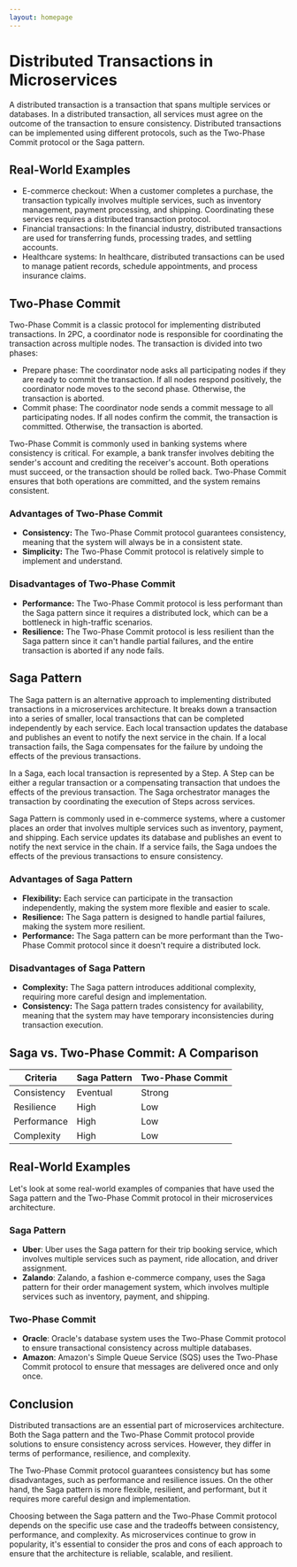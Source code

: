 ```yaml
---
layout: homepage
---
```


# Distributed Transactions in Microservices

A distributed transaction is a transaction that spans multiple services or databases. In a distributed transaction, all services must agree on the outcome of the transaction to ensure consistency. Distributed transactions can be implemented using different protocols, such as the Two-Phase Commit protocol or the Saga pattern.

## Real-World Examples
- E-commerce checkout: When a customer completes a purchase, the transaction typically involves multiple services, such as inventory management, payment processing, and shipping. Coordinating these services requires a distributed transaction protocol.
- Financial transactions: In the financial industry, distributed transactions are used for transferring funds, processing trades, and settling accounts.
- Healthcare systems: In healthcare, distributed transactions can be used to manage patient records, schedule appointments, and process insurance claims.


## Two-Phase Commit

Two-Phase Commit is a classic protocol for implementing distributed transactions. In 2PC, a coordinator node is responsible for coordinating the transaction across multiple nodes. The transaction is divided into two phases:

- Prepare phase: The coordinator node asks all participating nodes if they are ready to commit the transaction. If all nodes respond positively, the coordinator node moves to the second phase. Otherwise, the transaction is aborted.
- Commit phase: The coordinator node sends a commit message to all participating nodes. If all nodes confirm the commit, the transaction is committed. Otherwise, the transaction is aborted.

Two-Phase Commit is commonly used in banking systems where consistency is critical. For example, a bank transfer involves debiting the sender's account and crediting the receiver's account. Both operations must succeed, or the transaction should be rolled back. Two-Phase Commit ensures that both operations are committed, and the system remains consistent.

### Advantages of Two-Phase Commit

- **Consistency:** The Two-Phase Commit protocol guarantees consistency, meaning that the system will always be in a consistent state.
- **Simplicity:** The Two-Phase Commit protocol is relatively simple to implement and understand.

### Disadvantages of Two-Phase Commit

- **Performance:** The Two-Phase Commit protocol is less performant than the Saga pattern since it requires a distributed lock, which can be a bottleneck in high-traffic scenarios.
- **Resilience:** The Two-Phase Commit protocol is less resilient than the Saga pattern since it can't handle partial failures, and the entire transaction is aborted if any node fails.

## Saga Pattern

The Saga pattern is an alternative approach to implementing distributed transactions in a microservices architecture. It breaks down a transaction into a series of smaller, local transactions that can be completed independently by each service. Each local transaction updates the database and publishes an event to notify the next service in the chain. If a local transaction fails, the Saga compensates for the failure by undoing the effects of the previous transactions.

In a Saga, each local transaction is represented by a Step. A Step can be either a regular transaction or a compensating transaction that undoes the effects of the previous transaction. The Saga orchestrator manages the transaction by coordinating the execution of Steps across services.

Saga Pattern is commonly used in e-commerce systems, where a customer places an order that involves multiple services such as inventory, payment, and shipping. Each service updates its database and publishes an event to notify the next service in the chain. If a service fails, the Saga undoes the effects of the previous transactions to ensure consistency.

### Advantages of Saga Pattern

- **Flexibility:** Each service can participate in the transaction independently, making the system more flexible and easier to scale.
- **Resilience:** The Saga pattern is designed to handle partial failures, making the system more resilient.
- **Performance:** The Saga pattern can be more performant than the Two-Phase Commit protocol since it doesn't require a distributed lock.

### Disadvantages of Saga Pattern

- **Complexity:** The Saga pattern introduces additional complexity, requiring more careful design and implementation.
- **Consistency:** The Saga pattern trades consistency for availability, meaning that the system may have temporary inconsistencies during transaction execution.

## Saga vs. Two-Phase Commit: A Comparison

| Criteria     | Saga Pattern | Two-Phase Commit |
|--------------|--------------|------------------|
| Consistency  | Eventual     | Strong           |
| Resilience   | High         | Low              |
| Performance  | High         | Low              |
| Complexity   | High         | Low              |


## Real-World Examples

Let's look at some real-world examples of companies that have used the Saga pattern and the Two-Phase Commit protocol in their microservices architecture.

### Saga Pattern

- **Uber**: Uber uses the Saga pattern for their trip booking service, which involves multiple services such as payment, ride allocation, and driver assignment.
- **Zalando**: Zalando, a fashion e-commerce company, uses the Saga pattern for their order management system, which involves multiple services such as inventory, payment, and shipping.

### Two-Phase Commit

- **Oracle**: Oracle's database system uses the Two-Phase Commit protocol to ensure transactional consistency across multiple databases.
- **Amazon**: Amazon's Simple Queue Service (SQS) uses the Two-Phase Commit protocol to ensure that messages are delivered once and only once.

## Conclusion
Distributed transactions are an essential part of microservices architecture. Both the Saga pattern and the Two-Phase Commit protocol provide solutions to ensure consistency across services. However, they differ in terms of performance, resilience, and complexity.

The Two-Phase Commit protocol guarantees consistency but has some disadvantages, such as performance and resilience issues. On the other hand, the Saga pattern is more flexible, resilient, and performant, but it requires more careful design and implementation.

Choosing between the Saga pattern and the Two-Phase Commit protocol depends on the specific use case and the tradeoffs between consistency, performance, and complexity. As microservices continue to grow in popularity, it's essential to consider the pros and cons of each approach to ensure that the architecture is reliable, scalable, and resilient.




